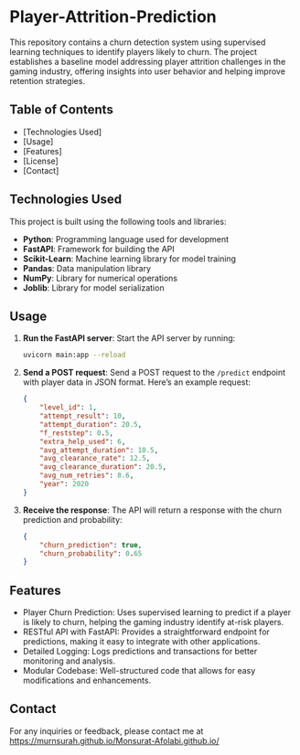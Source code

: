 # Player-Attrition-Prediction
This repository contains a churn detection system using supervised learning techniques to identify players likely to churn. The project establishes a baseline model addressing player attrition challenges in the gaming industry, offering insights into user behavior and helping improve retention strategies.

## Table of Contents

- [Technologies Used]
- [Usage]
- [Features]
- [License]
- [Contact]



## Technologies Used

This project is built using the following tools and libraries:

- **Python**: Programming language used for development
- **FastAPI**: Framework for building the API
- **Scikit-Learn**: Machine learning library for model training
- **Pandas**: Data manipulation library
- **NumPy**: Library for numerical operations
- **Joblib**: Library for model serialization


## Usage

1. **Run the FastAPI server**: Start the API server by running:
   ```bash
   uvicorn main:app --reload
2. **Send a POST request**: Send a POST request to the `/predict` endpoint with player data in JSON format. Here’s an example request:

   ```json
   {
       "level_id": 1,
       "attempt_result": 10,
       "attempt_duration": 20.5,
       "f_reststep": 0.5,
       "extra_help_used": 6,
       "avg_attempt_duration": 10.5,
       "avg_clearance_rate": 12.5,
       "avg_clearance_duration": 20.5,
       "avg_num_retries": 8.6,
       "year": 2020
   }

3. **Receive the response**: The API will return a response with the churn prediction and probability:

   ```json
   {
       "churn_prediction": true,
       "churn_probability": 0.65
   }


## Features
- Player Churn Prediction: Uses supervised learning to predict if a player is likely to churn, helping the gaming industry identify at-risk players.
- RESTful API with FastAPI: Provides a straightforward endpoint for predictions, making it easy to integrate with other applications.
- Detailed Logging: Logs predictions and transactions for better monitoring and analysis.
- Modular Codebase: Well-structured code that allows for easy modifications and enhancements.


## Contact
For any inquiries or feedback, please contact me at https://murnsurah.github.io/Monsurat-Afolabi.github.io/
